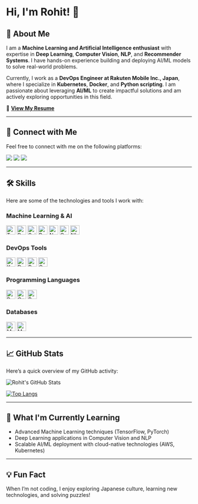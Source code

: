 # Hi, I'm Rohit! 👋

## 🚀 About Me
I am a **Machine Learning and Artificial Intelligence enthusiast** with expertise in **Deep Learning**, **Computer Vision**, **NLP**, and **Recommender Systems**. I have hands-on experience building and deploying AI/ML models to solve real-world problems.

Currently, I work as a **DevOps Engineer at Rakuten Mobile Inc., Japan**, where I specialize in **Kubernetes**, **Docker**, and **Python scripting**. I am passionate about leveraging **AI/ML** to create impactful solutions and am actively exploring opportunities in this field.

📄 **[View My Resume](#)**

---

## 🔗 Connect with Me
Feel free to connect with me on the following platforms:

[![](https://img.shields.io/badge/LinkedIn-0A66C2?style=for-the-badge&logo=linkedin&logoColor=white)](https://www.linkedin.com/in/rohit-hansdah-1b2251188/)
[![](https://img.shields.io/badge/Kaggle-20BEFF?style=for-the-badge&logo=Kaggle&logoColor=white)](https://www.kaggle.com/rohithansdah)
[![](https://img.shields.io/badge/GitHub-181717?style=for-the-badge&logo=github&logoColor=white)](https://github.com/RohitHansdah)

---

## 🛠 Skills
Here are some of the technologies and tools I work with:

### **Machine Learning & AI**
<img src="https://img.shields.io/badge/TensorFlow-FF6F00?style=for-the-badge&logo=tensorflow&logoColor=white" alt="TensorFlow" height="25"> 
<img src="https://img.shields.io/badge/PyTorch-EE4C2C?style=for-the-badge&logo=pytorch&logoColor=white" alt="PyTorch" height="25"> 
<img src="https://img.shields.io/badge/Scikit--Learn-F7931E?style=for-the-badge&logo=scikit-learn&logoColor=white" alt="Scikit-Learn" height="25"> 
<img src="https://img.shields.io/badge/Pandas-150458?style=for-the-badge&logo=pandas&logoColor=white" alt="Pandas" height="25"> 
<img src="https://img.shields.io/badge/Numpy-013243?style=for-the-badge&logo=numpy&logoColor=white" alt="NumPy" height="25"> 
<img src="https://img.shields.io/badge/OpenCV-5C3EE8?style=for-the-badge&logo=opencv&logoColor=white" alt="OpenCV" height="25"> 
<img src="https://img.shields.io/badge/NLTK-0769AD?style=for-the-badge&logo=nltk&logoColor=white" alt="NLTK" height="25">

### **DevOps Tools**
<img src="https://img.shields.io/badge/Kubernetes-326CE5?style=for-the-badge&logo=kubernetes&logoColor=white" alt="Kubernetes" height="25"> 
<img src="https://img.shields.io/badge/Docker-2496ED?style=for-the-badge&logo=docker&logoColor=white" alt="Docker" height="25"> 
<img src="https://img.shields.io/badge/Prometheus-E6522C?style=for-the-badge&logo=prometheus&logoColor=white" alt="Prometheus" height="25"> 
<img src="https://img.shields.io/badge/Grafana-F46800?style=for-the-badge&logo=grafana&logoColor=white" alt="Grafana" height="25">

### **Programming Languages**
<img src="https://img.shields.io/badge/Python-3776AB?style=for-the-badge&logo=python&logoColor=white" alt="Python" height="25"> 
<img src="https://img.shields.io/badge/C%2B%2B-00599C?style=for-the-badge&logo=c%2B%2B&logoColor=white" alt="C++" height="25"> 
<img src="https://img.shields.io/badge/Bash_Scripting-4EAA25?style=for-the-badge&logo=gnu-bash&logoColor=white" alt="Bash Scripting" height="25">

### **Databases**
<img src="https://img.shields.io/badge/MySQL-00000F?style=for-the-badge&logo=mysql&logoColor=white" alt="MySQL" height="25"> 
<img src="https://img.shields.io/badge/MongoDB-white?style=for-the-badge&logo=mongodb&logoColor=4EA94B" alt="MongoDB" height="25">

---

## 📈 GitHub Stats
Here’s a quick overview of my GitHub activity:

![Rohit's GitHub Stats](https://github-readme-stats.vercel.app/api?username=RohitHansdah&show_icons=true&theme=radical)

[![Top Langs](https://github-readme-stats.vercel.app/api/top-langs/?username=RohitHansdah&layout=compact&theme=radical)](https://github.com/anuraghazra/github-readme-stats)

---

## 🌱 What I'm Currently Learning
- Advanced Machine Learning techniques (TensorFlow, PyTorch)
- Deep Learning applications in Computer Vision and NLP
- Scalable AI/ML deployment with cloud-native technologies (AWS, Kubernetes)

---

## 💡 Fun Fact
When I’m not coding, I enjoy exploring Japanese culture, learning new technologies, and solving puzzles!

